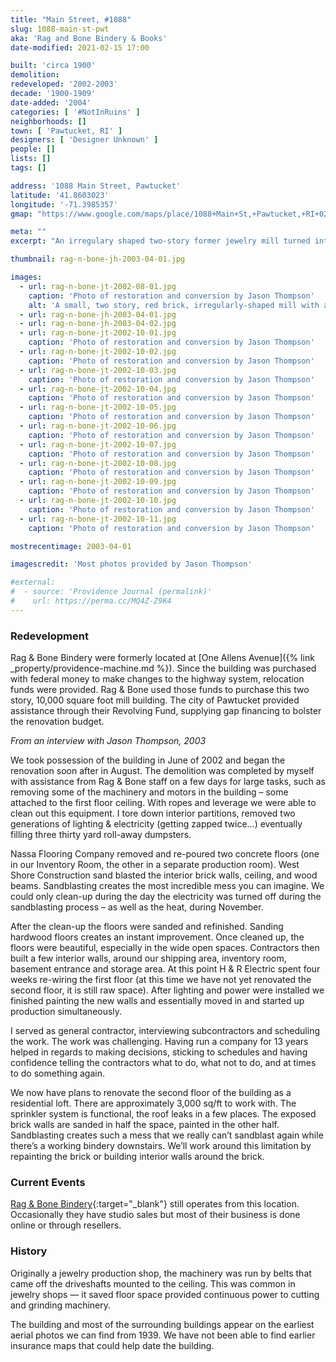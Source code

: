 ```yaml
---
title: "Main Street, #1088"
slug: 1088-main-st-pwt
aka: 'Rag and Bone Bindery & Books'
date-modified: 2021-02-15 17:00

built: 'circa 1900'
demolition: 
redeveloped: '2002-2003'
decade: '1900-1909'
date-added: '2004'
categories: [ '#NotInRuins' ]
neighborhoods: []
town: [ 'Pawtucket, RI' ]
designers: [ 'Designer Unknown' ]
people: []
lists: []
tags: []

address: '1088 Main Street, Pawtucket'
latitude: '41.8603023'
longitude: '-71.3985357'
gmap: "https://www.google.com/maps/place/1088+Main+St,+Pawtucket,+RI+02860/@41.8603023,-71.3985357,18z/data=!4m5!3m4!1s0x89e444b967859e85:0xce6e584822ce2de0!8m2!3d41.8601305!4d-71.3987395"

meta: ""
excerpt: "An irregulary shaped two-story former jewelry mill turned into a small-business studio and residence"

thumbnail: rag-n-bone-jh-2003-04-01.jpg

images:
  - url: rag-n-bone-jt-2002-08-01.jpg
    caption: 'Photo of restoration and conversion by Jason Thompson'
    alt: 'A small, two story, red brick, irregularly-shaped mill with a flat roof.'
  - url: rag-n-bone-jh-2003-04-01.jpg
  - url: rag-n-bone-jh-2003-04-02.jpg
  - url: rag-n-bone-jt-2002-10-01.jpg
    caption: 'Photo of restoration and conversion by Jason Thompson'
  - url: rag-n-bone-jt-2002-10-02.jpg
    caption: 'Photo of restoration and conversion by Jason Thompson'
  - url: rag-n-bone-jt-2002-10-03.jpg
    caption: 'Photo of restoration and conversion by Jason Thompson'
  - url: rag-n-bone-jt-2002-10-04.jpg
    caption: 'Photo of restoration and conversion by Jason Thompson'
  - url: rag-n-bone-jt-2002-10-05.jpg
    caption: 'Photo of restoration and conversion by Jason Thompson'
  - url: rag-n-bone-jt-2002-10-06.jpg
    caption: 'Photo of restoration and conversion by Jason Thompson'
  - url: rag-n-bone-jt-2002-10-07.jpg
    caption: 'Photo of restoration and conversion by Jason Thompson'
  - url: rag-n-bone-jt-2002-10-08.jpg
    caption: 'Photo of restoration and conversion by Jason Thompson'
  - url: rag-n-bone-jt-2002-10-09.jpg
    caption: 'Photo of restoration and conversion by Jason Thompson'
  - url: rag-n-bone-jt-2002-10-10.jpg
    caption: 'Photo of restoration and conversion by Jason Thompson'
  - url: rag-n-bone-jt-2002-10-11.jpg
    caption: 'Photo of restoration and conversion by Jason Thompson'

mostrecentimage: 2003-04-01

imagescredit: 'Most photos provided by Jason Thompson'

#external:
#  - source: 'Providence Journal (permalink)'
#    url: https://perma.cc/MQ4Z-Z9K4
---
```


### Redevelopment

Rag & Bone Bindery were formerly located at [One Allens Avenue]({% link _property/providence-machine.md %}). Since the building was purchased with federal money to make changes to the highway system, relocation funds were provided. Rag & Bone used those funds to purchase this two story, 10,000 square foot mill building. The city of Pawtucket provided assistance through their Revolving Fund, supplying gap financing to bolster the renovation budget.

_From an interview with Jason Thompson, 2003_

We took possession of the building in June of 2002 and began the renovation soon after in August. The demolition was completed by myself with assistance from Rag & Bone staff on a few days for large tasks, such as removing some of the machinery and motors in the building – some attached to the first floor ceiling. With ropes and leverage we were able to clean out this equipment. I tore down interior partitions, removed two generations of lighting & electricity (getting zapped twice…) eventually filling three thirty yard roll-away dumpsters.

Nassa Flooring Company removed and re-poured two concrete floors (one in our Inventory Room, the other in a separate production room). West Shore Construction sand blasted the interior brick walls, ceiling, and wood beams. Sandblasting creates the most incredible mess you can imagine. We could only clean-up during the day the electricity was turned off during the sandblasting process – as well as the heat, during November.

After the clean-up the floors were sanded and refinished. Sanding hardwood floors creates an instant improvement. Once cleaned up, the floors were beautiful, especially in the wide open spaces. Contractors then built a few interior walls, around our shipping area, inventory room, basement entrance and storage area. At this point H & R Electric spent four weeks re-wiring the first floor (at this time we have not yet renovated the second floor, it is still raw space). After lighting and power were installed we finished painting the new walls and essentially moved in and started up production simultaneously.

I served as general contractor, interviewing subcontractors and scheduling the work. The work was challenging. Having run a company for 13 years helped in regards to making decisions, sticking to schedules and having confidence telling the contractors what to do, what not to do, and at times to do something again.

We now have plans to renovate the second floor of the building as a residential loft. There are approximately 3,000 sq/ft to work with. The sprinkler system is functional, the roof leaks in a few places. The exposed brick walls are sanded in half the space, painted in the other half. Sandblasting creates such a mess that we really can’t sandblast again while there’s a working bindery downstairs. We’ll work around this limitation by repainting the brick or building interior walls around the brick.


### Current Events

[Rag & Bone Bindery](//www.ragandbonebindery.com){:target="_blank"} still operates from this location. Occasionally they have studio sales but most of their business is done online or through resellers. 


### History

Originally a jewelry production shop, the machinery was run by belts that came off the driveshafts mounted to the ceiling. This was common in jewelry shops — it saved floor space provided continuous power to cutting and grinding machinery. 

The building and most of the surrounding buildings appear on the earliest aerial photos we can find from 1939. We have not been able to find earlier insurance maps that could help date the building. 
